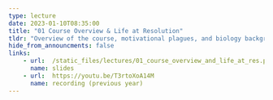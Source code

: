 ```yaml
---
type: lecture
date: 2023-01-10T08:35:00
title: "01 Course Overview & Life at Resolution"
tldr: "Overview of the course, motivational plagues, and biology background from DNA to Ecosystems"
hide_from_announcments: false
links: 
    - url:  /static_files/lectures/01_course_overview_and_life_at_res.pdf  
      name: slides
    - url:  https://youtu.be/T3rtoXoA14M
      name: recording (previous year)
---
```


